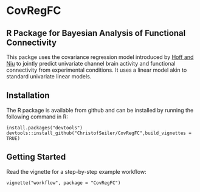 # CovRegFC

## R Package for Bayesian Analysis of Functional Connectivity

This packge uses the covariance regression model introduced by [Hoff and Niu](https://arxiv.org/abs/1102.5721) to jointly predict univariate channel brain activity and functional connectivity from experimental conditions. It uses a linear model akin to standard univariate linear models.

## Installation

The R package is available from github and can be installed by running the following command in R:

```
install.packages("devtools")
devtools::install_github("ChristofSeiler/CovRegFC",build_vignettes = TRUE)
```

## Getting Started

Read the vignette for a step-by-step example workflow:

```
vignette("workflow", package = "CovRegFC")
```
